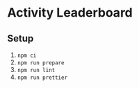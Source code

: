 # Activity Leaderboard

## Setup

1. `npm ci`
2. `npm run prepare`
3. `npm run lint`
4. `npm run prettier`
